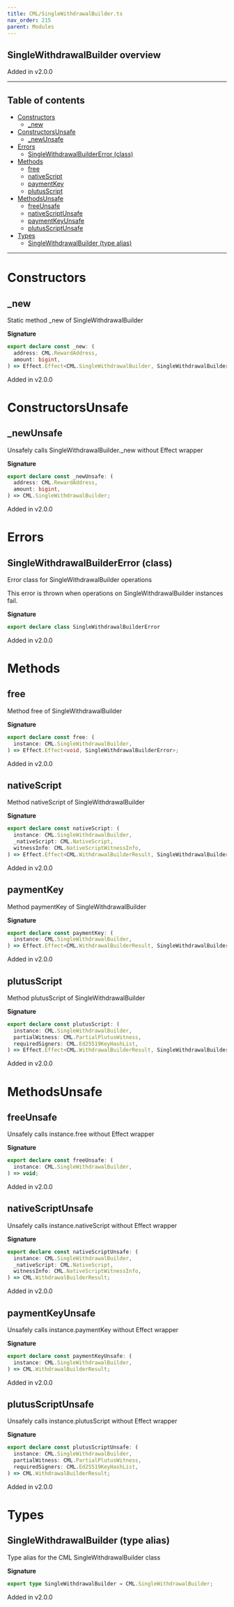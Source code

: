 ```yaml
---
title: CML/SingleWithdrawalBuilder.ts
nav_order: 215
parent: Modules
---
```


## SingleWithdrawalBuilder overview

Added in v2.0.0

---

<h2 class="text-delta">Table of contents</h2>

- [Constructors](#constructors)
  - [\_new](#_new)
- [ConstructorsUnsafe](#constructorsunsafe)
  - [\_newUnsafe](#_newunsafe)
- [Errors](#errors)
  - [SingleWithdrawalBuilderError (class)](#singlewithdrawalbuildererror-class)
- [Methods](#methods)
  - [free](#free)
  - [nativeScript](#nativescript)
  - [paymentKey](#paymentkey)
  - [plutusScript](#plutusscript)
- [MethodsUnsafe](#methodsunsafe)
  - [freeUnsafe](#freeunsafe)
  - [nativeScriptUnsafe](#nativescriptunsafe)
  - [paymentKeyUnsafe](#paymentkeyunsafe)
  - [plutusScriptUnsafe](#plutusscriptunsafe)
- [Types](#types)
  - [SingleWithdrawalBuilder (type alias)](#singlewithdrawalbuilder-type-alias)

---

# Constructors

## \_new

Static method \_new of SingleWithdrawalBuilder

**Signature**

```ts
export declare const _new: (
  address: CML.RewardAddress,
  amount: bigint,
) => Effect.Effect<CML.SingleWithdrawalBuilder, SingleWithdrawalBuilderError>;
```

Added in v2.0.0

# ConstructorsUnsafe

## \_newUnsafe

Unsafely calls SingleWithdrawalBuilder.\_new without Effect wrapper

**Signature**

```ts
export declare const _newUnsafe: (
  address: CML.RewardAddress,
  amount: bigint,
) => CML.SingleWithdrawalBuilder;
```

Added in v2.0.0

# Errors

## SingleWithdrawalBuilderError (class)

Error class for SingleWithdrawalBuilder operations

This error is thrown when operations on SingleWithdrawalBuilder instances fail.

**Signature**

```ts
export declare class SingleWithdrawalBuilderError
```

Added in v2.0.0

# Methods

## free

Method free of SingleWithdrawalBuilder

**Signature**

```ts
export declare const free: (
  instance: CML.SingleWithdrawalBuilder,
) => Effect.Effect<void, SingleWithdrawalBuilderError>;
```

Added in v2.0.0

## nativeScript

Method nativeScript of SingleWithdrawalBuilder

**Signature**

```ts
export declare const nativeScript: (
  instance: CML.SingleWithdrawalBuilder,
  _nativeScript: CML.NativeScript,
  witnessInfo: CML.NativeScriptWitnessInfo,
) => Effect.Effect<CML.WithdrawalBuilderResult, SingleWithdrawalBuilderError>;
```

Added in v2.0.0

## paymentKey

Method paymentKey of SingleWithdrawalBuilder

**Signature**

```ts
export declare const paymentKey: (
  instance: CML.SingleWithdrawalBuilder,
) => Effect.Effect<CML.WithdrawalBuilderResult, SingleWithdrawalBuilderError>;
```

Added in v2.0.0

## plutusScript

Method plutusScript of SingleWithdrawalBuilder

**Signature**

```ts
export declare const plutusScript: (
  instance: CML.SingleWithdrawalBuilder,
  partialWitness: CML.PartialPlutusWitness,
  requiredSigners: CML.Ed25519KeyHashList,
) => Effect.Effect<CML.WithdrawalBuilderResult, SingleWithdrawalBuilderError>;
```

Added in v2.0.0

# MethodsUnsafe

## freeUnsafe

Unsafely calls instance.free without Effect wrapper

**Signature**

```ts
export declare const freeUnsafe: (
  instance: CML.SingleWithdrawalBuilder,
) => void;
```

Added in v2.0.0

## nativeScriptUnsafe

Unsafely calls instance.nativeScript without Effect wrapper

**Signature**

```ts
export declare const nativeScriptUnsafe: (
  instance: CML.SingleWithdrawalBuilder,
  _nativeScript: CML.NativeScript,
  witnessInfo: CML.NativeScriptWitnessInfo,
) => CML.WithdrawalBuilderResult;
```

Added in v2.0.0

## paymentKeyUnsafe

Unsafely calls instance.paymentKey without Effect wrapper

**Signature**

```ts
export declare const paymentKeyUnsafe: (
  instance: CML.SingleWithdrawalBuilder,
) => CML.WithdrawalBuilderResult;
```

Added in v2.0.0

## plutusScriptUnsafe

Unsafely calls instance.plutusScript without Effect wrapper

**Signature**

```ts
export declare const plutusScriptUnsafe: (
  instance: CML.SingleWithdrawalBuilder,
  partialWitness: CML.PartialPlutusWitness,
  requiredSigners: CML.Ed25519KeyHashList,
) => CML.WithdrawalBuilderResult;
```

Added in v2.0.0

# Types

## SingleWithdrawalBuilder (type alias)

Type alias for the CML SingleWithdrawalBuilder class

**Signature**

```ts
export type SingleWithdrawalBuilder = CML.SingleWithdrawalBuilder;
```

Added in v2.0.0
